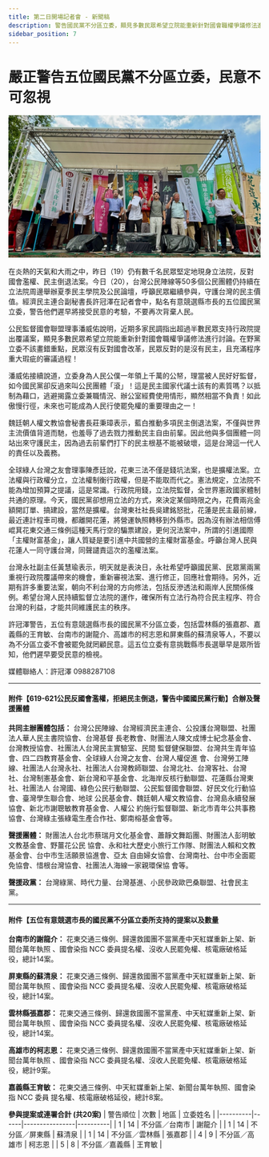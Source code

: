```yaml
---
title: 第二日開場記者會 - 新聞稿
description: 警告國民黨不分區立委，顯見多數民眾希望立院能重新針對國會職權爭議修法進行討論。民眾沒有反對國會改革，民眾反對的是沒有民主，且充滿程序重大瑕疵的審議過程！花東三法不僅是錢坑法案，也是擴權法案。立法權與行政權分立，立法權制衡行政權，國民黨、民眾黨兩黨重視行政院覆議帶來的機會，重新審視法案、進行修正。
sidebar_position: 7
---
```

# 嚴正警告五位國民黨不分區立委，民意不可忽視

![台灣公民陣線等50多個公民團體仍持續在立法院周邊舉辦夏季民主學院及公民論壇，呼籲民眾繼續參與](img/DSC00800.jpg) 

在炎熱的天氣和大雨之中，昨日（19）仍有數千名民眾堅定地現身立法院，反對國會濫權、民主倒退法案。今日（20），台灣公民陣線等50多個公民團體仍持續在立法院周邊舉辦夏季民主學院及公民論壇，呼籲民眾繼續參與，守護台灣的民主價值。經濟民主連合副秘書長許冠澤在記者會中，點名有意競選縣市長的五位國民黨立委，警告他們遲早將接受民意的考驗，不要再次背棄人民。

公民監督國會聯盟理事潘威佑說明，近期多家民調指出超過半數民眾支持行政院提出覆議案，顯見多數民眾希望立院能重新針對國會職權爭議修法進行討論。在野黨立委不該畫錯重點，民眾沒有反對國會改革，民眾反對的是沒有民主，且充滿程序重大瑕疵的審議過程！

潘威佑接續說道，立委身為人民公僕一年領上千萬的公帑，理當被人民好好監督，如今國民黨卻反過來叫公民團體「滾」！這是民主國家代議士該有的素質嗎？以抵制為藉口，逃避揭露立委兼職情況、辦公室經費使用情形，顯然相當不負責！如此傲慢行徑，未來也可能成為人民行使罷免權的重要理由之一！

魏廷朝人權文教協會秘書長莊秉璋表示，藍白推動多項民主倒退法案，不僅與世界主流價值背道而馳，也羞辱了過去戮力推動民主自由前輩。因此他與多個團體一同站出來守護民主，因為過去前輩們打下的民主根基不能被破壞，這是台灣這一代人的責任以及義務。

全球綠人台灣之友會理事陳彥廷說，花東三法不僅是錢坑法案，也是擴權法案。立法權與行政權分立，立法權制衡行政權，但是不能取而代之。憲法規定，立法院不能為增加預算之提議，這是常識。行政院用錢，立法院監督，全世界憲政國家體制共通的原理。今天，國民黨卻想用立法的方式，來決定某個時限之內，花費兩兆金額開訂單、搞建設，當然是擴權。台灣東社社長吳建銘怒批，花蓮是民主最前線，最近連計程車司機，都離開花蓮，將營運執照轉移到外縣市。因為沒有辦法相信傅崐萁花東交通三條例這種天馬行空的騙票建設，更何況法案中，所謂的引進國際「主權財富基金」，讓人質疑是要引進中共國營的主權財富基金。呼籲台灣人民與花蓮人一同守護台灣，同聲譴責這次的濫權法案。

台灣永社副主任黃慧瑜表示，明天就是表決日，永社希望呼籲國民黨、民眾黨兩黨重視行政院覆議帶來的機會，重新審視法案、進行修正，回應社會期待。另外，近期有許多重要法案，朝向不利台灣的方向修法，包括反滲透法和兩岸人民關係條例。希望台灣人民持續監督立法院的運作，確保所有立法行為符合民主程序、符合台灣的利益，才能共同維護民主的秩序。

許冠澤警告，五位有意競選縣市長的國民黨不分區立委，包括雲林縣的張嘉郡、嘉義縣的王育敏、台南市的謝龍介、高雄市的柯志恩和屏東縣的蘇清泉等人，不要以為不分區立委不會被罷免就罔顧民意。這五位立委有意挑戰縣市長選舉早是眾所皆知，他們遲早要受民意的檢視。

媒體聯絡人：許冠澤 0988287108

---

#### 附件【619-621公民反國會濫權，拒絕民主倒退，警告中國國民黨行動】合辦及聲援團體

**共同主辦團體包括：**
台灣公民陣線、台灣經濟民主連合、公投護台灣聯盟、社團法人華人民主書院協會、台灣基督
長老教會、財團法人陳文成博士紀念基金會、台灣教授協會、社團法人台灣民主實驗室、民間
監督健保聯盟、台灣共生青年協會、四二四教育基金會、全球綠人台灣之友會、台灣人權促進
會、台灣勞工陣線、社團法人台灣永社、社團法人台灣教師聯盟、台灣北社、台灣客社、台灣
社、台灣制憲基金會、新台灣和平基金會、北海岸反核行動聯盟、花蓮縣台灣東社、社團法人
台灣國、綠色公民行動聯盟、公民監督國會聯盟、好民文化行動協會、臺灣學生聯合會、地球
公民基金會、魏廷朝人權文教協會、台灣島永續發展協會、新北市謝聰敏教育基金會、人權公
約施行監督聯盟、新北市青年公共事務協會、台灣綠主張綠電生產合作社、鄭南榕基金會等。

**聲援團體：**
財團法人台北市蔡瑞月文化基金會、蕭靜文舞蹈團、財團法人彭明敏文教基金會、野薑花公民
協會、永和社大歷史小旅行工作隊、財團法人賴和文教基金會、台中市生活願景協進會、亞太
自由婦女協會、台灣南社、台中市全面罷免協會、惜根台灣協會、社團法人海線一家親環保協
會等。

**聲援政黨：**
台灣綠黨、時代力量、台灣基進、小民參政歐巴桑聯盟、社會民主黨。

---

#### 附件【五位有意競選市長的國民黨不分區立委所支持的提案以及數量

**台南市的謝龍介：** 花東交通三條例、歸還救國團不當黨產中天紅媒重新上架、新聞台萬年執照
、國會染指 NCC 委員提名權、沒收人民罷免權、核電廠破格延役，總計14案。

**屏東縣的蘇清泉：** 花東交通三條例、歸還救國團不當黨產中天紅媒重新上架、新聞台萬年執照
、國會染指 NCC 委員提名權、沒收人民罷免權、核電廠破格延役，總計14案。

**雲林縣張嘉郡：** 花東交通三條例、歸還救國團不當黨產、中天紅媒重新上架、新聞台萬年執照
、國會染指 NCC 委員提名權、沒收人民罷免權、核電廠破格延役，總計14案。

**高雄市的柯志恩：** 花東交通三條例、歸還救國團不當黨產中天紅媒重新上架、新聞台萬年執照
、國會染指 NCC 委員提名權、沒收人民罷免權、核電廠破格延役，總計9案。

**嘉義縣王育敏：** 花東交通三條例、中天紅媒重新上架、新聞台萬年執照、國會染指 NCC 委員
提名權、核電廠破格延役，總計8案。





**參與提案或連署合計 (共20案)**
| 警告順位 | 次數 | 地區           | 立委姓名 |
|----------|------|----------------|----------|
| 1        | 14   | 不分區／台南市 | 謝龍介   |
| 1        | 14   | 不分區／屏東縣 | 蘇清泉   |
| 1        | 14   | 不分區／雲林縣 | 張嘉郡   |
| 4        | 9    | 不分區／高雄市 | 柯志恩   |
| 5        | 8    | 不分區／嘉義縣 | 王育敏   |